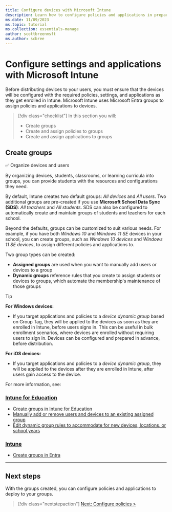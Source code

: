 ```yaml
---
title: Configure devices with Microsoft Intune
description: Learn how to configure policies and applications in preparation for device deployment.
ms.date: 11/09/2023
ms.topic: tutorial
ms.collection: essentials-manage
author: scottbreenmsft
ms.author: scbree
---
```


# Configure settings and applications with Microsoft Intune

Before distributing devices to your users, you must ensure that the devices will be configured with the required policies, settings, and applications as they get enrolled in Intune.
Microsoft Intune uses Microsoft Entra groups to assign policies and applications to devices.

> [!div class="checklist"]
>In this section you will:
>
> - Create groups
> - Create and assign policies to groups
> - Create and assign applications to groups

## Create groups

✅ Organize devices and users

By organizing devices, students, classrooms, or learning curricula into groups, you can provide students with the resources and configurations they need.

By default, Intune creates two default groups: *All devices* and *All users*.
Two additional groups are pre-created if you use **Microsoft School Data Sync (SDS)**: *All teachers* and *All students*. SDS can also be configured to automatically create and maintain groups of students and teachers for each school.

Beyond the defaults, groups can be customized to suit various needs. For example, if you have both *Windows 10* and *Windows 11 SE* devices in your school, you can create groups, such as *Windows 10 devices* and *Windows 11 SE devices*, to assign different policies and applications to.

Two group types can be created:

- **Assigned groups** are used when you want to manually add users or devices to a group
- **Dynamic groups** reference rules that you create to assign students or devices to groups, which automate the membership's maintenance of those groups

> [!TIP]
> **For Windows devices:**
> - If you target applications and policies to a *device dynamic group* based on Group Tag, they will be applied to the devices as soon as they are enrolled in Intune, before users signs in. This can be useful in bulk enrollment scenarios, where devices are enrolled without requiring users to sign in. Devices can be configured and prepared in advance, before distribution.
> 
> **For iOS devices:**
> - If you target applications and policies to a *device dynamic group*, they will be applied to the devices after they are enrolled in Intune, after users gain access to the device.

For more information, see:

### [Intune for Education](#tab/intune-for-education)

- [Create groups in Intune for Education][EDU-1]
- [Manually add or remove users and devices to an existing assigned group][EDU-2]
- [Edit dynamic group rules to accommodate for new devices, locations, or school years][EDU-3]

### [Intune](#tab/intune)

- [Create groups in Entra](/entra/fundamentals/how-to-manage-groups)

________________________________________________________

## Next steps

With the groups created, you can configure policies and applications to deploy to your groups.

> [!div class="nextstepaction"]
> [Next: Configure policies >](configure-device-settings.md)

<!-- Reference links in article -->

[EDU-1]: /intune-education/create-groups
[EDU-2]: /intune-education/edit-groups-intune-for-edu
[EDU-3]: /intune-education/edit-groups-intune-for-edu#edit-dynamic-group-rules
